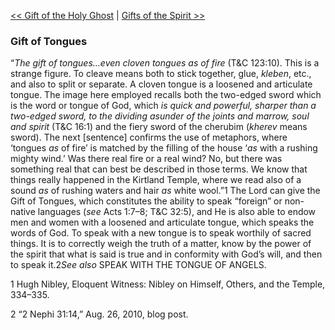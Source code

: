 [<< Gift of the Holy Ghost](Gift%20of%20the%20Holy%20Ghost)  |  [Gifts of the Spirit >>](Gifts%20of%20the%20Spirit)

### Gift of Tongues
“*The gift of tongues…even cloven tongues as of fire* (T&C 123:10). This is a strange figure. To cleave means both to stick together, glue, *kleben*, etc., and also to split or separate. A cloven tongue is a loosened and articulate tongue. The image here employed recalls both the two-edged sword which is the word or tongue of God, which *is quick and powerful, sharper than a two-edged sword, to the dividing asunder of the joints and marrow, soul and spirit* (T&C 16:1) and the fiery sword of the cherubim (*kherev* means sword). The next [sentence] confirms the use of metaphors, where ‘tongues *as* of fire’ is matched by the filling of the house ‘*as* with a rushing mighty wind.’ Was there real fire or a real wind? No, but there was something real that can best be described in those terms. We know that things really happened in the Kirtland Temple, where we read also of a sound *as* of rushing waters and hair *as* white wool.”1 The Lord can give the Gift of Tongues, which constitutes the ability to speak “foreign” or non-native languages (*see* Acts 1:7–8; T&C 32:5), and He is also able to endow men and women with a loosened and articulate tongue, which speaks the words of God. To speak with a new tongue is to speak worthily of sacred things. It is to correctly weigh the truth of a matter, know by the power of the spirit that what is said is true and in conformity with God’s will, and then to speak it.2*See also* SPEAK WITH THE TONGUE OF ANGELS.



1 Hugh Nibley, Eloquent Witness: Nibley on Himself, Others, and the Temple, 334–335.


2 “2 Nephi 31:14,” Aug. 26, 2010, blog post.